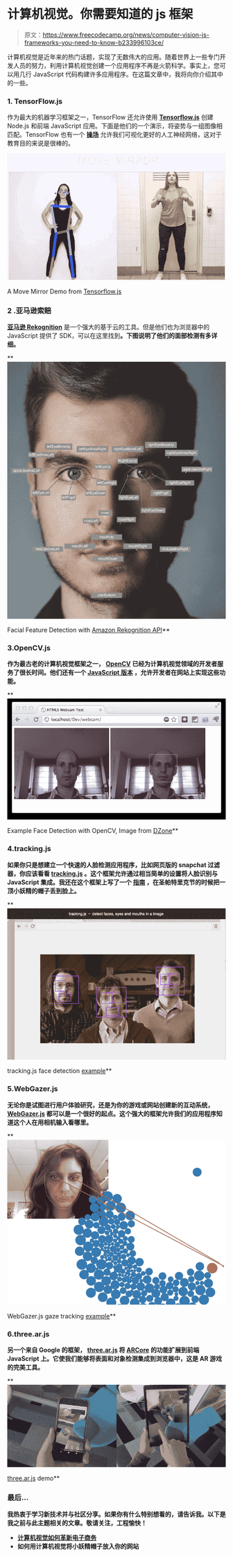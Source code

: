 # 计算机视觉。你需要知道的 js 框架

> 原文：<https://www.freecodecamp.org/news/computer-vision-js-frameworks-you-need-to-know-b233996103ce/>

计算机视觉是近年来的热门话题，实现了无数伟大的应用。随着世界上一些专门开发人员的努力，利用计算机视觉创建一个应用程序不再是火箭科学。事实上，您可以用几行 JavaScript 代码构建许多应用程序。在这篇文章中，我将向你介绍其中的一些。

### 1\. TensorFlow.js

作为最大的机器学习框架之一，TensorFlow 还允许使用 [**Tensorflow.js**](https://www.tensorflow.org/js) 创建 Node.js 和前端 JavaScript 应用。下面是他们的一个演示，将姿势与一组图像相匹配。TensorFlow 也有一个 [**操场**](https://playground.tensorflow.org/#activation=tanh&batchSize=10&dataset=circle&regDataset=reg-plane&learningRate=0.03&regularizationRate=0&noise=0&networkShape=4,2&seed=0.27185&showTestData=false&discretize=false&percTrainData=50&x=true&y=true&xTimesY=false&xSquared=false&ySquared=false&cosX=false&sinX=false&cosY=false&sinY=false&collectStats=false&problem=classification&initZero=false&hideText=false) 允许我们可视化更好的人工神经网络，这对于教育目的来说是很棒的。

![fzXRDjBio2OIxVNIHI2Njxb9sg6x9rVQRAph](img/5fa4873dde733ef99c54f4d7b1f3d2a0.png)

A Move Mirror Demo from [Tensorflow.js](https://experiments.withgoogle.com/move-mirror)

### 2 .亚马逊索赔

[**亚马逊 Rekognition**](https://aws.amazon.com/rekognition/?sc_channel=PS&sc_campaign=acquisition_US&sc_publisher=google&sc_medium=ACQ-P%7CPS-GO%7CBrand%7CDesktop%7CSU%7CMachine%20Learning%7CRekognition%7CUS%7CEN%7CText&sc_content=aws_recognition_software_e&sc_detail=amazon%20rekognition&sc_category=Machine%20Learning&sc_segment=293645376368&sc_matchtype=e&sc_country=US&s_kwcid=AL!4422!3!293645376368!e!!g!!amazon%20rekognition&ef_id=EAIaIQobChMIwLzV1obx4AIVEK6WCh3MZAPREAAYASAAEgJlv_D_BwE:G:s) 是一个强大的基于云的工具。但是他们也为浏览器中的 JavaScript 提供了 SDK，可以在这里找到[](https://aws.amazon.com/sdk-for-browser/)**。下图说明了他们的面部检测有多详细。**

**![0pIcn86SNFaM5cbA5CXboENRyfMtX0ayQ3rb](img/c75c1736236f31942aba741873f921d0.png)

Facial Feature Detection with [Amazon Rekognition API](https://docs.aws.amazon.com/rekognition/latest/dg/faces-detect-images.html)** 

### **3.OpenCV.js**

**作为最古老的计算机视觉框架之一， [**OpenCV**](https://opencv.org/) 已经为计算机视觉领域的开发者服务了很长时间。他们还有一个 [**JavaScript 版本**](https://docs.opencv.org/3.4/d5/d10/tutorial_js_root.html) ，允许开发者在网站上实现这些功能。**

**![axCPVu-3ItA12kmt4OLraf0WgqxzZ-BmmUfr](img/247050e1fe865168693382dabfc0da34.png)

Example Face Detection with OpenCV, Image from [DZone](https://dzone.com/articles/face-detection-using-html5)** 

### **4.tracking.js**

**如果你只是想建立一个快速的人脸检测应用程序，比如网页版的 snapchat 过滤器，你应该看看 [**tracking.js**](https://trackingjs.com/) 。这个框架允许通过相当简单的设置将人脸识别与 JavaScript 集成。我还在这个框架上写了一个 [**指南**](https://medium.freecodecamp.org/how-to-drop-leprechaun-hats-into-your-website-with-computer-vision-b0d115a0f1ad) ，在圣帕特里克节的时候把一顶小妖精的帽子丢到脸上。**

**![ntEODKKA39CkXs9Q8Fcb8uMBEaVC0OZZZpot](img/da02a64335fbe1dba238729c86490be8.png)

tracking.js face detection [example](https://trackingjs.com/examples/face_hello_world.html)** 

### **5.WebGazer.js**

**无论你是试图进行用户体验研究，还是为你的游戏或网站创建新的互动系统， [**WebGazer.js**](https://webgazer.cs.brown.edu/) 都可以是一个很好的起点。这个强大的框架允许我们的应用程序知道这个人在用相机输入看哪里。**

**![ofDdoti6XYIdLDUNfnDA4X54j8AHvNXeOpJY](img/f4af57b69c5768e0f03fe57052d08e6d.png)

WebGazer.js gaze tracking [example](https://webgazer.cs.brown.edu/#examples)** 

### **6.three.ar.js**

**另一个来自 Google 的框架， [**three.ar.js**](https://github.com/google-ar/three.ar.js?files=1) 将 [**ARCore**](https://developers.google.com/ar/) 的功能扩展到前端 JavaScript 上。它使我们能够将表面和对象检测集成到浏览器中，这是 AR 游戏的完美工具。**

**![2jPTttH19OZg9eeSQ7YXiFsQ-Xq8E2bqmk96](img/a2a8f88e968ecdd03e2cd6cc97cc30db.png)

[three.ar.js](https://github.com/google-ar/three.ar.js?files=1) demo** 

### **最后…**

**我热衷于学习新技术并与社区分享。如果你有什么特别想看的，请告诉我。以下是我之前与此主题相关的文章。敬请关注，工程愉快！**

*   **[**计算机视觉如何革新电子商务**](https://medium.com/swlh/how-computer-vision-is-revolutionizing-ecommerce-d05e0ca11765)**
*   **[](https://medium.freecodecamp.org/how-to-drop-leprechaun-hats-into-your-website-with-computer-vision-b0d115a0f1ad)**如何用计算机视觉将小妖精帽子放入你的网站****